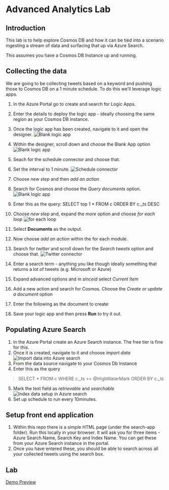 # Advanced Analytics Lab

## Introduction

This lab is to help explore Cosmos DB and how it can be tied into a scenario ingesting a stream of data and surfacing that up via Azure Search.

This assumes you have a Cosmos DB Instance up and running.

## Collecting the data

We are going to be collecting tweets based on a keyword and pushing those to Cosmos DB on a 1 minute schedule. To do this we'll leverage logic apps.

1. In the Azure Portal go to create and search for Logic Apps.
2. Enter the details to deploy the logic app - ideally choosing the same region as your Cosmos DB instance.
3. Once the logic app has been created, navigate to it and open the designer.
![Blank logic app](./images/create.png)
4. Within the designer, scroll down and choose the Blank App option
![Blank logic app](./images/blank-create.png)
5. Seach for the schedule connector and choose that.
6. Set the interval to 1 minute.
![Schedule connector](./images/schedule.png)
7. Choose *new step* and then *add an action*
8. Search for Cosmos and choose the *Query documents* option.
![Blank logic app](./images/cosmos.png)
9. Enter this as the query:
        SELECT top 1 * FROM c ORDER BY c._ts DESC
10. Choose *new step* and, expand the *more* option and choose *for each loop*
![for each loop](./images/foreach.png)
11. Select **Documents** as the output.
12. Now choose *add an action* within the for each module.
13. Search for *twitter* and scroll down for the *Search tweets* option and choose that.
![Twitter connector](./images/twitter.png)
12. Enter a search term - anything you like though ideally something that returns a lot of tweets (e.g. Microsoft or Azure)
13. Expand advanced options and in *sinceid* select *Current Item*
14. Add a new action and search for Cosmos. Choose the *Create or update a document* option
15. Enter the following as the document to create:

16. Save your logic app and then press **Run** to try it out.

## Populating Azure Search

1. In the Azure Portal create an Azure Search instance. The free tier is fine for this.
2. Once it is created, navigate to it and choose *import data*
![Import data into Azure search](./images/import.png)
3. From the data source navigate to your Cosmos Db Instance
4. Enter this as the query
>SELECT * FROM c WHERE c._ts >= @HighWaterMark ORDER BY c._ts
5. Mark the text field as *retrievable* and *searchable*
![Index data setup in Azure search](./images/index-import.png)
6. Set up schedule to run every 10minutes.

## Setup front end application

1. Within this repo there is a simple HTML page (under the search-app folder). Run this locally in your browser. It will ask you for three items - Azure Search Name, Search Key and Index Name. You can get these from your Azure Search instance in the portal. 
2. Once you have entered these, you should be able to search across all your collected tweets using the search box.


## Lab
[Demo Preview](search-app/search.htm)